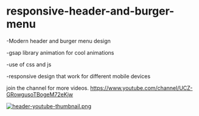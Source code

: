 # responsive-header-and-burger-menu

-Modern header and burger menu design

-gsap library animation for cool animations

-use of css and js

-responsive design that work for different mobile devices

join the channel for more videos. https://www.youtube.com/channel/UCZ-GRowgusoTBogeM72eKjw 

[![header-youtube-thumbnail.png](https://i.postimg.cc/9QP2PwKM/header-youtube-thumbnail.png)](https://postimg.cc/bZv4przc)
